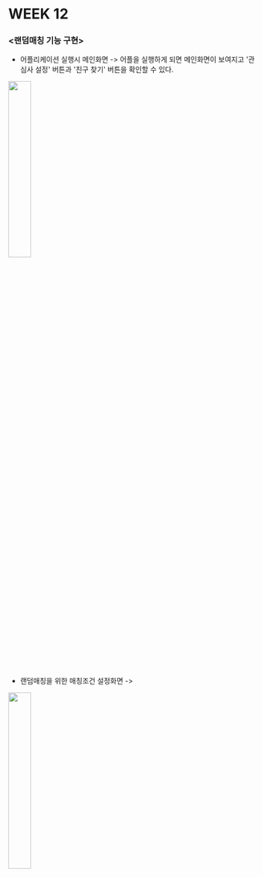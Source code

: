 # WEEK 12

### <랜덤매칭 기능 구현>

- 어플리케이션 실행시 메인화면 
-> 어플을 실행하게 되면 메인화면이 보여지고 '관심사 설정' 버튼과 '친구 찾기' 버튼을 확인할 수 있다.
<img width="30%" src="https://user-images.githubusercontent.com/29966841/119364356-c5fc9a00-bce9-11eb-92be-e771d206f360.png"/>

- 랜덤매칭을 위한 매칭조건 설정화면
-> 
<img width="30%" src="https://user-images.githubusercontent.com/29966841/119365124-95693000-bcea-11eb-9373-992a8b82e794.png"/>
